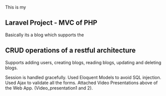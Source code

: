 This is my 
## Laravel Project - MVC of PHP

Basically its a blog which supports the 
## CRUD operations of a restful architecture
Supports adding users, creating blogs, reading blogs, updating and deleting blogs.

Session is handled gracefully.
Used Eloquent Models to avoid SQL injection.
Used Ajax to validate all the forms.
Attached Video Presentations above of the Web App. (Video_presentation1 and 2).
